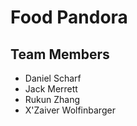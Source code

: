 # Food Pandora

## Team Members

* Daniel Scharf
* Jack Merrett
* Rukun Zhang
* X'Zaiver Wolfinbarger

